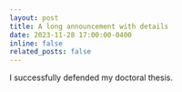 ```yaml
---
layout: post
title: A long announcement with details
date: 2023-11-28 17:00:00-0400
inline: false
related_posts: false
---
```


I successfully defended my doctoral thesis.
